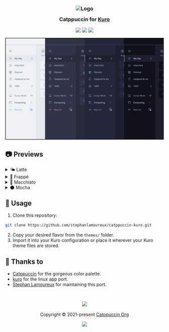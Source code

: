 <h3 align="center">
	<img src="https://raw.githubusercontent.com/catppuccin/catppuccin/main/assets/logos/exports/1544x1544_circle.png" width="100" alt="Logo"/><br/>
	<img src="https://raw.githubusercontent.com/catppuccin/catppuccin/main/assets/misc/transparent.png" height="30" width="0px"/>
	Catppuccin for <a href="https://github.com/kuroni/kuro">Kuro</a>
	<img src="https://raw.githubusercontent.com/catppuccin/catppuccin/main/assets/misc/transparent.png" height="30" width="0px"/>
</h3>

<p align="center">
	<a href="https://github.com/stephanlamoureux/catppuccin-kuro/stargazers"><img src="https://img.shields.io/github/stars/stephanlamoureux/catppuccin-kuro?colorA=363a4f&colorB=b7bdf8&style=for-the-badge"></a>
	<a href="https://github.com/stephanlamoureux/catppuccin-kuro/issues"><img src="https://img.shields.io/github/issues/stephanlamoureux/catppuccin-kuro?colorA=363a4f&colorB=f5a97f&style=for-the-badge"></a>
	<a href="https://github.com/stephanlamoureux/catppuccin-kuro/contributors"><img src="https://img.shields.io/github/contributors/stephanlamoureux/catppuccin-kuro?colorA=363a4f&colorB=a6da95&style=for-the-badge"></a>
</p>

<p align="center">
	<img src="assets/preview.png" width="700"/>
</p>

## 📷 Previews

<details>
<summary>🌤️ Latte</summary>
<img src="assets/latte.png"/>
</details>
<details>
<summary>🧊 Frappé</summary>
<img src="assets/frappe.png"/>
</details>
<details>
<summary>🍵 Macchiato</summary>
<img src="assets/macchiato.png"/>
</details>
<details>
<summary>🌑 Mocha</summary>
<img src="assets/mocha.png"/>
</details>

## 🚀 Usage

1. Clone this repository:
```bash
git clone https://github.com/stephanlamoureux/catppuccin-kuro.git
```

2. Copy your desired flavor from the `themes/` folder.
3. Import it into your Kuro configuration or place it wherever your Kuro theme files are stored.

## 💝 Thanks to

- [Catppuccin](https://github.com/catppuccin) for the gorgeous color palette.
- [kuro](https://github.com/davidsmorais/kuro) for the linux app port.
- [Stephan Lamoureux](https://github.com/stephanlamoureux) for maintaining this port.

&nbsp;

<p align="center">
	<img src="https://raw.githubusercontent.com/catppuccin/catppuccin/main/assets/footers/gray0_ctp_on_line.svg?sanitize=true" />
</p>

<p align="center">
	Copyright &copy; 2021-present <a href="https://github.com/catppuccin" target="_blank">Catppuccin Org</a>
</p>

<p align="center">
	<a href="https://github.com/catppuccin/catppuccin/blob/main/LICENSE"><img src="https://img.shields.io/static/v1.svg?style=for-the-badge&label=License&message=MIT&logoColor=d9e0ee&colorA=363a4f&colorB=b7bdf8"/></a>
</p>
